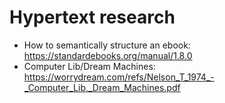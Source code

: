# Hypertext research

 - How to semantically structure an ebook: https://standardebooks.org/manual/1.8.0
 - Computer Lib/Dream Machines: https://worrydream.com/refs/Nelson_T_1974_-_Computer_Lib,_Dream_Machines.pdf
 